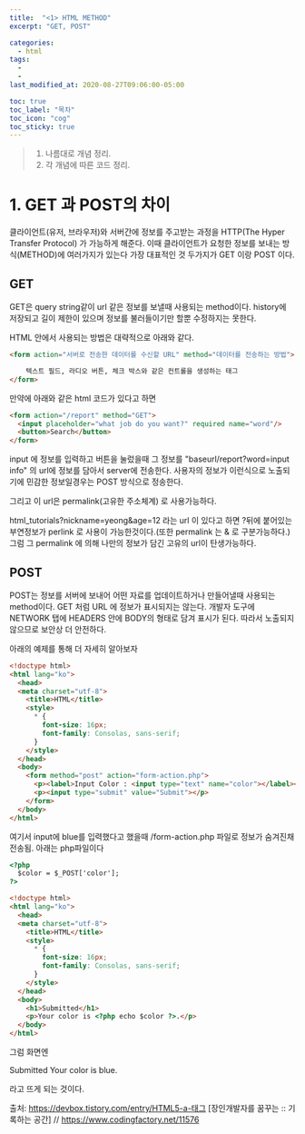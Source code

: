 ```yaml
---
title:  "<1> HTML METHOD"
excerpt: "GET, POST"

categories:
  - html
tags:
  - 
  - 
last_modified_at: 2020-08-27T09:06:00-05:00

toc: true
toc_label: "목차"
toc_icon: "cog"
toc_sticky: true
---
```


> 1. 나름대로 개념 정리.  
> 2. 각 개념에 따른 코드 정리.  


# 1. GET 과 POST의 차이
클라이언트(유저, 브라우저)와 서버간에 정보를 주고받는 과정을 HTTP(The Hyper Transfer Protocol) 가 가능하게 해준다. 이때 클라이언트가 요청한 정보를 보내는 방식(METHOD)에 여러가지가 있는다 가장 대표적인 것 두가지가 GET 이랑 POST 이다.

## GET 
GET은 query string같이 url 같은 정보를 보낼때 사용되는 method이다. history에 저장되고 길이 제한이 있으며 정보를 불러들이기만 할뿐 수정하지는 못한다.

HTML 안에서 사용되는 방법은 대략적으로 아래와 같다. 

```html
<form action="서버로 전송한 데이터를 수신할 URL" method="데이터를 전송하는 방법">

    텍스트 필드, 라디오 버튼, 체크 박스와 같은 컨트롤을 생성하는 태그
</form>
```

만약에 아래와 같은 html 코드가 있다고 하면

```html
<form action="/report" method="GET">
  <input placeholder="what job do you want?" required name="word"/> 
  <button>Search</button> 
</form>
```

input 에 정보를 입력하고 버튼을 눌렀을때 그 정보를 "baseurl/report?word=input info" 의 url에 정보를 담아서 server에 전송한다. 사용자의 정보가 이런식으로 노출되기에 민감한 정보일경우는 POST 방식으로 정송한다.

그리고 이 url은 permalink(고유한 주소체계) 로 사용가능하다. 

html_tutorials?nickname=yeong&age=12 라는 url 이 있다고 하면 ?뒤에 붙어있는 부연정보가 perlink 로 사용이 가능한것이다.(또한 permalink 는 & 로 구분가능하다.) 그럼 그 permalink 에 의해 나만의 정보가 담긴 고유의 url이 탄생가능하다.


## POST
POST는 정보를 서버에 보내어 어떤 자료를 업데이트하거나 만들어낼때 사용되는 method이다. GET 처럼 URL 에 정보가 표시되지는 않는다. 개발자 도구에 NETWORK 탭에 HEADERS 안에 BODY의 형태로 담겨 표시가 된다. 따라서 노출되지 않으므로 보안상 더 안전하다.

아래의 예제를 통해 더 자세히 알아보자

```html
<!doctype html>
<html lang="ko">
  <head>
  <meta charset="utf-8">
    <title>HTML</title>
    <style>
      * {
        font-size: 16px;
        font-family: Consolas, sans-serif;
      }
    </style>
  </head>
  <body>
    <form method="post" action="form-action.php">
      <p><label>Input Color : <input type="text" name="color"></label></p>
      <p><input type="submit" value="Submit"></p>
    </form>
  </body>
</html>
```

여기서 input에 blue를 입력했다고 했을때 /form-action.php 파일로 정보가 숨겨진채 전송됨. 아래는 php파일이다

```html
<?php
  $color = $_POST['color']; 
?>

<!doctype html>
<html lang="ko">
  <head>
  <meta charset="utf-8">
    <title>HTML</title>
    <style>
      * {
        font-size: 16px;
        font-family: Consolas, sans-serif;
      }
    </style>
  </head>
  <body>
    <h1>Submitted</h1>
    <p>Your color is <?php echo $color ?>.</p>
  </body>
</html>
```

그럼 화면엔 

Submitted
Your color is blue. 

라고 뜨게 되는 것이다.



출처: https://devbox.tistory.com/entry/HTML5-a-태그 [장인개발자를 꿈꾸는 :: 기록하는 공간] // https://www.codingfactory.net/11576




